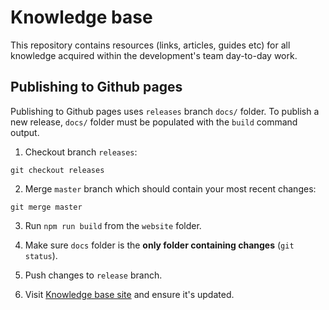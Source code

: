 # Knowledge base
This repository contains resources (links, articles, guides etc) for all knowledge acquired within 
the development's team day-to-day work.

## Publishing to Github pages
Publishing to Github pages uses `releases` branch `docs/` folder.
To publish a new release, `docs/` folder must be populated with the `build` command output.

1. Checkout branch `releases`:

`git checkout releases`

2. Merge `master` branch which should contain your most recent changes:

`git merge master`

3. Run `npm run build` from the `website` folder. 

4. Make sure `docs` folder is the **only folder containing changes** (`git status`).
5. Push changes to `release` branch.
6. Visit [Knowledge base site](https://codehub-create.github.io/knowledge-base/) and ensure it's updated.
